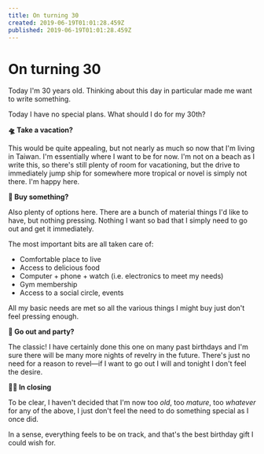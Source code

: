 ```yaml
---
title: On turning 30
created: 2019-06-19T01:01:28.459Z
published: 2019-06-19T01:01:28.459Z
---
```


# On turning 30

Today I'm 30 years old. Thinking about this day in particular made me want to write something.

Today I have no special plans. What should I do for my 30th?

**🛸 Take a vacation?**

This would be quite appealing, but not nearly as much so now that I'm living in Taiwan. I'm essentially where I want to be for now. I'm not on a beach as I write this, so there's still plenty of room for vacationing, but the drive to immediately jump ship for somewhere more tropical or novel is simply not there. I'm happy here.

**🤑 Buy something?**

Also plenty of options here. There are a bunch of material things I'd like to have, but nothing pressing. Nothing I want so bad that I simply need to go out and get it immediately.

The most important bits are all taken care of:

* Comfortable place to live
* Access to delicious food
* Computer + phone + watch (i.e. electronics to meet my needs)
* Gym membership
* Access to a social circle, events

All my basic needs are met so all the various things I might buy just don't feel pressing enough.

**🥂 Go out and party?**

The classic! I have certainly done this one on many past birthdays and I'm sure there will be many more nights of revelry in the future. There's just no need for a reason to revel—if I want to go out I will and tonight I don't feel the desire.

**🧘‍♂️ In closing**

To be clear, I haven't decided that I'm now too _old_, too _mature_, too _whatever_ for any of the above, I just don't feel the need to do something special as I once did.

In a sense, everything feels to be on track, and that's the best birthday gift I could wish for.
